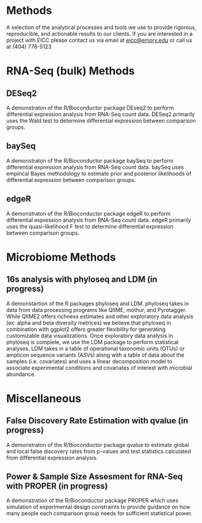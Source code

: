 # Methods
A selection of the analytical processes and tools we use to provide rigorous, reproducible, and actionable results to our clients. If you are interested in a project with EICC please contact us via email at eicc@emory.edu or call us at (404) 778-5123

# RNA-Seq (bulk) Methods

## DESeq2
A demonstraton of the R/Bioconductor package DEseq2 to perform differential expression analysis from RNA-Seq count data. DESeq2 primarily uses the Wald test to determine differential expression between comparison groups.

## baySeq
A demonstraton of the R/Bioconductor package baySeq to perform differential expression analysis from RNA-Seq count data. baySeq uses empirical Bayes methodology to estimate prior and posterior likelihoods of differential expression between comparison groups.

## edgeR
A demonstraton of the R/Bioconductor package edgeR to perform differential expression analysis from RNA-Seq count data. edgeR primarily uses the quasi-likelihood F test to determine differential expression between comparison groups.

# Microbiome Methods

## 16s analysis with phyloseq and LDM (in progress)
A demonstartion of the R packages phyloseq and LDM. phyloseq takes in data from data processing programs like QIIME, mothur, and Pyrotagger. While QIIME2 offers richness estimates and other exploratory data analysis (ex: alpha and beta diversity metrices) we believe that phyloseq in combination with ggplot2 offers greater flexibility for generating customizable data visualizations. Once exploratory data analysis in phyloseq is complete, we use the LDM package to perform statistical analyses. LDM takes in a table of operational taxonomic units (OTUs) or amplicon sequence variants (ASVs) along with a table of data about the samples (i.e. covariates) and uses a linear decomposition model to associate experimental conditions and covariates of interest with microbial abundance.

# Miscellaneous

## False Discovery Rate Estimation with qvalue (in progress)
A demonstraton of the R/Bioconductor package qvalue to estimate global and local false discovery rates from p-values and test statistics calculated from  differential expression analysis.

## Power & Sample Size Assesment for RNA-Seq with PROPER (in progress)
A demonstration of the R/Bioconductor package PROPER which uses simulation of experimental design constraints to provide guidance on how many people each comparison group needs for sufficient statistical power.
